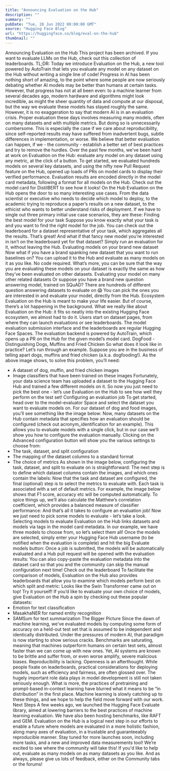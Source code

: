 ```yaml
---
title: "Announcing Evaluation on the Hub"
description: ""
summary: ""
pubDate: "Tue, 28 Jun 2022 00:00:00 GMT"
source: "Hugging Face Blog"
url: "https://huggingface.co/blog/eval-on-the-hub"
thumbnail: ""
---
```


Announcing Evaluation on the Hub
This project has been archived. If you want to evaluate LLMs on the Hub, check out this collection of leaderboards.
TL;DR: Today we introduce Evaluation on the Hub, a new tool powered by AutoTrain that lets you evaluate any model on any dataset on the Hub without writing a single line of code!
Progress in AI has been nothing short of amazing, to the point where some people are now seriously debating whether AI models may be better than humans at certain tasks. However, that progress has not at all been even: to a machine learner from several decades ago, modern hardware and algorithms might look incredible, as might the sheer quantity of data and compute at our disposal, but the way we evaluate these models has stayed roughly the same.
However, it is no exaggeration to say that modern AI is in an evaluation crisis. Proper evaluation these days involves measuring many models, often on many datasets and with multiple metrics. But doing so is unnecessarily cumbersome. This is especially the case if we care about reproducibility, since self-reported results may have suffered from inadvertent bugs, subtle differences in implementation, or worse.
We believe that better evaluation can happen, if we - the community - establish a better set of best practices and try to remove the hurdles. Over the past few months, we've been hard at work on Evaluation on the Hub: evaluate any model on any dataset using any metric, at the click of a button. To get started, we evaluated hundreds models on several key datasets, and using the nifty new Pull Request feature on the Hub, opened up loads of PRs on model cards to display their verified performance. Evaluation results are encoded directly in the model card metadata, following a format for all models on the Hub. Check out the model card for DistilBERT to see how it looks!
On the Hub
Evaluation on the Hub opens the door to so many interesting use cases. From the data scientist or executive who needs to decide which model to deploy, to the academic trying to reproduce a paper’s results on a new dataset, to the ethicist who wants to better understand risks of deployment. If we have to single out three primary initial use case scenarios, they are these:
Finding the best model for your task
Suppose you know exactly what your task is and you want to find the right model for the job. You can check out the leaderboard for a dataset representative of your task, which aggregates all the results. That’s great! And what if that fancy new model you’re interested in isn’t on the leaderboard yet for that dataset? Simply run an evaluation for it, without leaving the Hub.
Evaluating models on your brand new dataset
Now what if you have a brand spanking new dataset that you want to run baselines on? You can upload it to the Hub and evaluate as many models on it as you like. No code required. What’s more, you can be sure that the way you are evaluating these models on your dataset is exactly the same as how they’ve been evaluated on other datasets.
Evaluating your model on many other related datasets
Or suppose you have a brand new question answering model, trained on SQuAD? There are hundreds of different question answering datasets to evaluate on :scream: You can pick the ones you are interested in and evaluate your model, directly from the Hub.
Ecosystem
Evaluation on the Hub is meant to make your life easier. But of course, there’s a lot happening in the background. What we really like about Evaluation on the Hub: it fits so neatly into the existing Hugging Face ecosystem, we almost had to do it. Users start on dataset pages, from where they can launch evaluations or see leaderboards. The model evaluation submission interface and the leaderboards are regular Hugging Face Spaces. The evaluation backend is powered by AutoTrain, which opens up a PR on the Hub for the given model’s model card.
DogFood - Distinguishing Dogs, Muffins and Fried Chicken
So what does it look like in practice? Let’s run through an example. Suppose you are in the business of telling apart dogs, muffins and fried chicken (a.k.a. dogfooding!).
As the above image shows, to solve this problem, you’ll need:
- A dataset of dog, muffin, and fried chicken images
- Image classifiers that have been trained on these images
Fortunately, your data science team has uploaded a dataset to the Hugging Face Hub and trained a few different models on it. So now you just need to pick the best one - let’s use Evaluation on the Hub to see how well they perform on the test set!
Configuring an evaluation job
To get started, head over to the model-evaluator
Space and select the dataset you want to evaluate models on. For our dataset of dog and food images, you’ll see something like the image below:
Now, many datasets on the Hub contain metadata that specifies how an evaluation should be configured (check out acronym_identification for an example). This allows you to evaluate models with a single click, but in our case we’ll show you how to configure the evaluation manually.
Clicking on the Advanced configuration button will show you the various settings to choose from:
- The task, dataset, and split configuration
- The mapping of the dataset columns to a standard format
- The choice of metrics
As shown in the image below, configuring the task, dataset, and split to evaluate on is straightforward:
The next step is to define which dataset columns contain the images, and which ones contain the labels:
Now that the task and dataset are configured, the final (optional) step is to select the metrics to evaluate with. Each task is associated with a set of default metrics. For example, the image below shows that F1 score, accuracy etc will be computed automatically. To spice things up, we’ll also calculate the Matthew’s correlation coefficient, which provides a balanced measure of classifier performance:
And that’s all it takes to configure an evaluation job! Now we just need to pick some models to evaluate - let’s take a look.
Selecting models to evaluate
Evaluation on the Hub links datasets and models via tags in the model card metadata. In our example, we have three models to choose from, so let’s select them all!
Once the models are selected, simply enter your Hugging Face Hub username (to be notified when the evaluation is complete) and hit the big Evaluate models button:
Once a job is submitted, the models will be automatically evaluated and a Hub pull request will be opened with the evaluation results:
You can also copy-paste the evaluation metadata into the dataset card so that you and the community can skip the manual configuration next time!
Check out the leaderboard
To facilitate the comparison of models, Evaluation on the Hub also provides leaderboards that allow you to examine which models perform best on which split and metric:
Looks like the Swin Transformer came out on top!
Try it yourself!
If you’d like to evaluate your own choice of models, give Evaluation on the Hub a spin by checking out these popular datasets:
- Emotion for text classification
- MasakhaNER for named entity recognition
- SAMSum for text summarization
The Bigger Picture
Since the dawn of machine learning, we've evaluated models by computing some form of accuracy on a held-out test set that is assumed to be independent and identically distributed. Under the pressures of modern AI, that paradigm is now starting to show serious cracks.
Benchmarks are saturating, meaning that machines outperform humans on certain test sets, almost faster than we can come up with new ones. Yet, AI systems are known to be brittle and suffer from, or even worse amplify, severe malicious biases. Reproducibility is lacking. Openness is an afterthought. While people fixate on leaderboards, practical considerations for deploying models, such as efficiency and fairness, are often glossed over. The hugely important role data plays in model development is still not taken seriously enough. What is more, the practices of pretraining and prompt-based in-context learning have blurred what it means to be “in distribution” in the first place. Machine learning is slowly catching up to these things, and we hope to help the field move forward with our work.
Next Steps
A few weeks ago, we launched the Hugging Face Evaluate library, aimed at lowering barriers to the best practices of machine learning evaluation. We have also been hosting benchmarks, like RAFT and GEM. Evaluation on the Hub is a logical next step in our efforts to enable a future where models are evaluated in a more holistic fashion, along many axes of evaluation, in a trustable and guaranteeably reproducible manner. Stay tuned for more launches soon, including more tasks, and a new and improved data measurements tool!
We’re excited to see where the community will take this! If you'd like to help out, evaluate as many models on as many datasets as you like. And as always, please give us lots of feedback, either on the Community tabs or the forums!